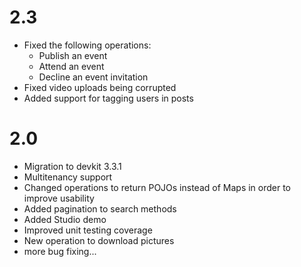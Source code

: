 2.3
===
- Fixed the following operations:
  - Publish an event
  - Attend an event
  - Decline an event invitation
- Fixed video uploads being corrupted
- Added support for tagging users in posts

2.0
===
- Migration to devkit 3.3.1
- Multitenancy support
- Changed operations to return POJOs instead of Maps in order to improve usability
- Added pagination to search methods
- Added Studio demo
- Improved unit testing coverage
- New operation to download pictures
- more bug fixing...
